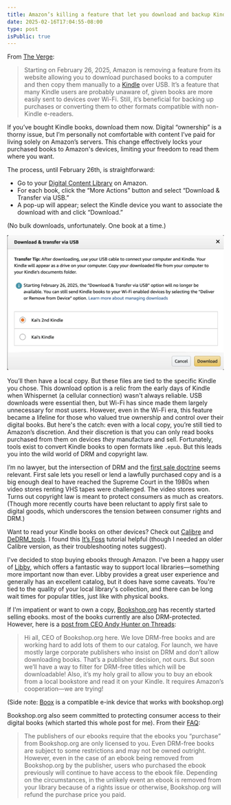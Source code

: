 ```yaml
---
title: Amazon’s killing a feature that let you download and backup Kindle books
date: 2025-02-16T17:04:55-08:00
type: post
isPublic: true
---
```

From [The Verge](https://www.theverge.com/news/612898/amazon-removing-kindle-book-download-transfer-usb):

> Starting on February 26, 2025, Amazon is removing a feature from its website allowing you to download purchased books to a computer and then copy them manually to a [Kindle](https://www.theverge.com/24326185/amazon-kindle-paperwhite-signature-edition-2024-e-reader-review) over USB. It’s a feature that many Kindle users are probably unaware of, given books are more easily sent to devices over Wi-Fi. Still, it’s beneficial for backing up purchases or converting them to other formats compatible with non-Kindle e-readers.

If you’ve bought Kindle books, download them now. Digital “ownership” is a thorny issue, but I’m personally not comfortable with content I’ve paid for living solely on Amazon’s servers. This change effectively locks your purchased books to Amazon's devices, limiting your freedom to read them where you want.

The process, until February 26th, is straightforward:

- Go to your [Digital Content Library](https://www.amazon.com/hz/mycd/digital-console/contentlist/booksAll/dateDsc/) on Amazon.
- For each book, click the “More Actions” button and select “Download & Transfer via USB.”
- A pop-up will appear; select the Kindle device you want to associate the download with and click “Download.”

(No bulk downloads, unfortunately. One book at a time.)

![Screenshot of Amazon Download page (before Feb 26, 2025)](amazon-screenshot.webp)

You’ll then have a local copy. But these files are tied to the specific Kindle you chose. This download option is a relic from the early days of Kindle when Whispernet (a cellular connection) wasn't always reliable. USB downloads were essential then, but Wi-Fi has since made them largely unnecessary for most users. However, even in the Wi-Fi era, this feature became a lifeline for those who valued true ownership and control over their digital books. But here's the catch: even with a local copy, you’re still tied to Amazon’s discretion. And their discretion is that you can only read books purchased from them on devices _they_ manufacture and sell. Fortunately, tools exist to convert Kindle books to open formats like `.epub`. But this leads you into the wild world of DRM and copyright law.

I’m no lawyer, but the intersection of DRM and the [first sale doctrine](https://en.wikipedia.org/wiki/First-sale_doctrine) seems relevant. First sale lets you resell or lend a lawfully purchased copy and is a big enough deal to have reached the Supreme Court in the 1980s when video stores renting VHS tapes were challenged. The video stores won. Turns out copyright law is meant to protect consumers as much as creators. (Though more recently courts have been reluctant to apply first sale to digital goods, which underscores the tension between consumer rights and DRM.)

Want to read your Kindle books on other devices? Check out [Calibre](https://calibre-ebook.com/) and [DeDRM_tools](https://github.com/noDRM/DeDRM_tools). I found this [It’s Foss](https://itsfoss.com/calibre-remove-drm-kindle/) tutorial helpful (though I needed an older Calibre version, as their troubleshooting notes suggest).

I've decided to stop buying ebooks through Amazon. I've been a happy user of [Libby](https://libbyapp.com/), which offers a fantastic way to support local libraries—something more important now than ever. Libby provides a great user experience and generally has an excellent catalog, but it does have some caveats. You're tied to the quality of your local library's collection, and there can be long wait times for popular titles, just like with physical books.

If I'm impatient or want to own a copy, [Bookshop.org](https://bookshop.org) has recently started selling ebooks. most of the books currently are also DRM-protected. However, here is a [post from CEO Andy Hunter on Threads](https://www.threads.net/@andyhunter777/post/DFaoinuOqE4):

>Hi all, CEO of Bookshop.org here. We love DRM-free books and are working hard to add lots of them to our catalog. For launch, we have mostly large corporate publishers who insist on DRM and don’t allow downloading books. That’s a publisher decision, not ours. But soon we’ll have a way to filter for DRM-free titles which will be downloadable! Also, it’s my holy grail to allow you to buy an ebook from a local bookstore and read it on your Kindle. It requires Amazon’s cooperation—we are trying!

(Side note: [Boox](https://shop.boox.com) is a compatible e-ink device that works with bookshop.org)

Bookshop.org also seem committed to protecting consumer access to their digital books (which started this whole post for me). From their [FAQ](https://bookshop.org/info/ebooks#DRMFREE):

> The publishers of our ebooks require that the ebooks you “purchase” from Bookshop.org are only licensed to you. Even DRM-free books are subject to some restrictions and may not be owned outright. However, even in the case of an ebook being removed from Bookshop.org by the publisher, users who purchased the ebook previously will continue to have access to the ebook file. Depending on the circumstances, in the unlikely event an ebook is removed from your library because of a rights issue or otherwise, Bookshop.org will refund the purchase price you paid.
